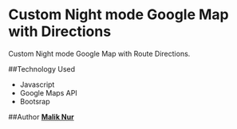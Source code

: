 # Custom Night mode Google Map with Directions

Custom Night mode Google Map with Route Directions.


##Technology Used
- Javascript
- Google Maps API
- Bootsrap


##Author
**[Malik Nur]**

[Jack Chang]: https://about.me/wei0831
[Malik Nur]: https://www.linkedin.com/pub/malik-nur/b7/25a/2a8
